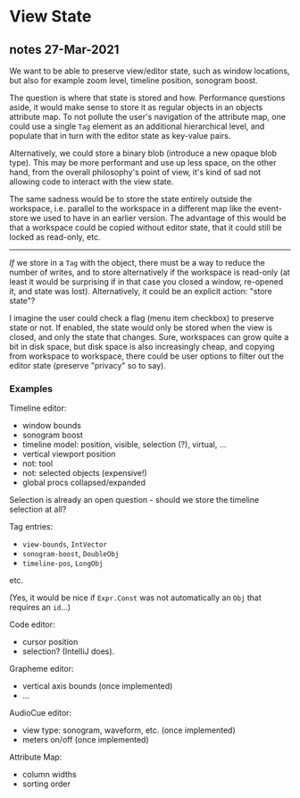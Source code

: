 # View State

## notes 27-Mar-2021

We want to be able to preserve view/editor state, such as window locations, but also for example
zoom level, timeline position, sonogram boost.

The question is where that state is stored and how. Performance questions aside, it would make
sense to store it as regular objects in an objects attribute map. To not pollute the user's
navigation of the attribute map, one could use a single `Tag` element as an additional hierarchical
level, and populate that in turn with the editor state as key-value pairs.

Alternatively, we could store a binary blob (introduce a new opaque blob type). This may be more
performant and use up less space, on the other hand, from the overall philosophy's point of view,
it's kind of sad not allowing code to interact with the view state.

The same sadness would be to store the state entirely outside the workspace, i.e. parallel to the
workspace in a different map like the event-store we used to have in an earlier version.
The advantage of this would be that a workspace could be copied without editor state, that it
could still be locked as read-only, etc.

---

_If_ we store in a `Tag` with the object, there must be a way to reduce the number of writes,
and to store alternatively if the workspace is read-only (at least it would be surprising if in
that case you closed a window, re-opened it, and state was lost). Alternatively, it could be
an explicit action: "store state"?

I imagine the user could check a flag (menu item checkbox) to preserve state or not. If enabled,
the state would only be stored when the view is closed, and only the state that changes. Sure,
workspaces can grow quite a bit in disk space, but disk space is also increasingly cheap, and
copying from workspace to workspace, there could be user options to filter out the editor state
(preserve "privacy" so to say).

### Examples

Timeline editor:

- window bounds
- sonogram boost
- timeline model: position, visible, selection (?), virtual, ...
- vertical viewport position
- not: tool
- not: selected objects (expensive!)
- global procs collapsed/expanded

Selection is already an open question - should we store the timeline selection at all?

Tag entries:

- `view-bounds`, `IntVector`
- `sonogram-boost`, `DoubleObj`
- `timeline-pos`, `LongObj`

etc.

(Yes, it would be nice if `Expr.Const` was not automatically an `Obj` that requires an `id`...)

Code editor:

- cursor position 
- selection? (IntelliJ does).

Grapheme editor:

- vertical axis bounds (once implemented)
- ...

AudioCue editor:

- view type: sonogram, waveform, etc. (once implemented)
- meters on/off (once implemented)

Attribute Map:

- column widths
- sorting order
